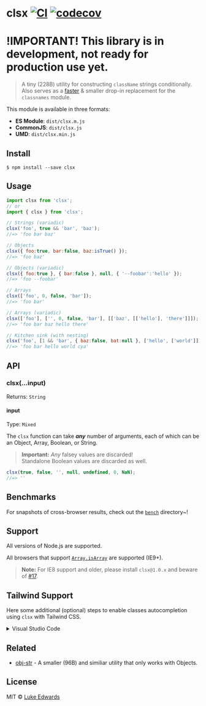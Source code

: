 # clsx [![CI](https://github.com/lukeed/clsx/workflows/CI/badge.svg)](https://github.com/lukeed/clsx/actions?query=workflow%3ACI) [![codecov](https://badgen.net/codecov/c/github/lukeed/clsx)](https://codecov.io/gh/lukeed/clsx)

# !IMPORTANT! This library is in development, not ready for production use yet.

> A tiny (228B) utility for constructing `className` strings conditionally.<Br>Also serves as a [faster](/bench) & smaller drop-in replacement for the `classnames` module.

This module is available in three formats:

* **ES Module**: `dist/clsx.m.js`
* **CommonJS**: `dist/clsx.js`
* **UMD**: `dist/clsx.min.js`


## Install

```
$ npm install --save clsx
```


## Usage

```js
import clsx from 'clsx';
// or
import { clsx } from 'clsx';

// Strings (variadic)
clsx('foo', true && 'bar', 'baz');
//=> 'foo bar baz'

// Objects
clsx({ foo:true, bar:false, baz:isTrue() });
//=> 'foo baz'

// Objects (variadic)
clsx({ foo:true }, { bar:false }, null, { '--foobar':'hello' });
//=> 'foo --foobar'

// Arrays
clsx(['foo', 0, false, 'bar']);
//=> 'foo bar'

// Arrays (variadic)
clsx(['foo'], ['', 0, false, 'bar'], [['baz', [['hello'], 'there']]]);
//=> 'foo bar baz hello there'

// Kitchen sink (with nesting)
clsx('foo', [1 && 'bar', { baz:false, bat:null }, ['hello', ['world']]], 'cya');
//=> 'foo bar hello world cya'
```


## API

### clsx(...input)
Returns: `String`

#### input
Type: `Mixed`

The `clsx` function can take ***any*** number of arguments, each of which can be an Object, Array, Boolean, or String.

> **Important:** _Any_ falsey values are discarded!<br>Standalone Boolean values are discarded as well.

```js
clsx(true, false, '', null, undefined, 0, NaN);
//=> ''
```

## Benchmarks

For snapshots of cross-browser results, check out the [`bench`](/bench) directory~!

## Support

All versions of Node.js are supported.

All browsers that support [`Array.isArray`](https://developer.mozilla.org/en-US/docs/Web/JavaScript/Reference/Global_Objects/Array/isArray#Browser_compatibility) are supported (IE9+).

>**Note:** For IE8 support and older, please install `clsx@1.0.x` and beware of [#17](https://github.com/lukeed/clsx/issues/17).

## Tailwind Support

Here some additional (optional) steps to enable classes autocompletion using `clsx` with Tailwind CSS.
<details>

<summary>
  Visual Studio Code
</summary>

1. [Install the "Tailwind CSS IntelliSense" Visual Studio Code extension](https://marketplace.visualstudio.com/items?itemName=bradlc.vscode-tailwindcss)

2. Add the following to your [`settings.json`](https://code.visualstudio.com/docs/getstarted/settings):

  ```json
   {
    "tailwindCSS.experimental.classRegex": [
      ["clsx\\(([^)]*)\\)", "(?:'|\"|`)([^']*)(?:'|\"|`)"]
    ]
   }
  ```
</details>

## Related

- [obj-str](https://github.com/lukeed/obj-str) - A smaller (96B) and similiar utility that only works with Objects.

## License

MIT © [Luke Edwards](https://lukeed.com)
